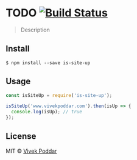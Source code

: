 # TODO [![Build Status](TODO)](TODO)

> Description


## Install

```
$ npm install --save is-site-up
```


## Usage

```js
const isSiteUp = require('is-site-up');

isSiteUp('www.vivekpoddar.com').then(isUp => {
  console.log(isUp); // true
});
```

## License

MIT © [Vivek Poddar](http://vivekpoddar.com)
